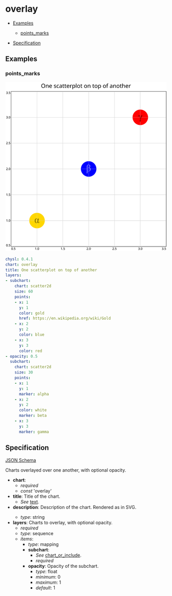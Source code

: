 # overlay

- [Examples](#examples)
  - [points_marks](#points_marks)

- [Specification](#specification)

## Examples

### points_marks

![points_marks SVG](points_marks.svg)

```yaml
chysl: 0.4.1
chart: overlay
title: One scatterplot on top of another
layers:
- subchart:
    chart: scatter2d
    size: 60
    points:
    - x: 1
      y: 1
      color: gold
      href: https://en.wikipedia.org/wiki/Gold
    - x: 2
      y: 2
      color: blue
    - x: 3
      y: 3
      color: red
- opacity: 0.5
  subchart:
    chart: scatter2d
    size: 30
    points:
    - x: 1
      y: 1
      marker: alpha
    - x: 2
      y: 2
      color: white
      marker: beta
    - x: 3
      y: 3
      marker: gamma
```
## Specification

[JSON Schema](overlay.md)

Charts overlayed over one another, with optional opacity.

- **chart**:
  - *required*
  - *const* 'overlay'
- **title**: Title of the chart.
  - *See* [text](schema_defs.md#text).
- **description**: Description of the chart. Rendered as <desc> in SVG.
  - *type*: string
- **layers**: Charts to overlay, with optional opacity.
  - *required*
  - *type*: sequence
  - *items*:
    - *type*: mapping
    - **subchart**:
      - *See* [chart_or_include](schema_defs.md#chart_or_include).
      - *required*
    - **opacity**: Opacity of the subchart.
      - *type*: float
      - *minimum*: 0
      - *maximum*: 1
      - *default*: 1

